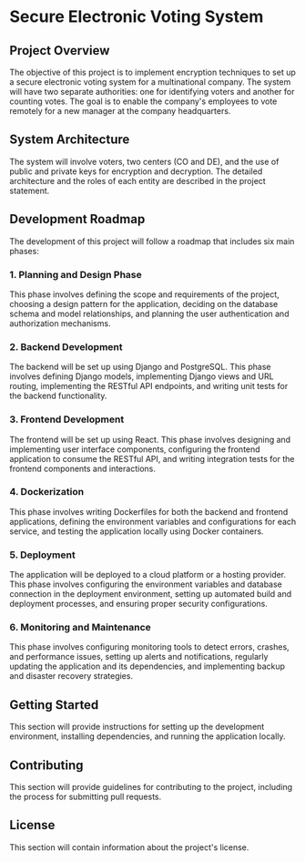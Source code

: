 # Secure Electronic Voting System

## Project Overview

The objective of this project is to implement encryption techniques to set up a secure electronic voting system for a multinational company. The system will have two separate authorities: one for identifying voters and another for counting votes. The goal is to enable the company's employees to vote remotely for a new manager at the company headquarters.

## System Architecture

The system will involve voters, two centers (CO and DE), and the use of public and private keys for encryption and decryption. The detailed architecture and the roles of each entity are described in the project statement.

## Development Roadmap

The development of this project will follow a roadmap that includes six main phases:

### 1. Planning and Design Phase

This phase involves defining the scope and requirements of the project, choosing a design pattern for the application, deciding on the database schema and model relationships, and planning the user authentication and authorization mechanisms.

### 2. Backend Development

The backend will be set up using Django and PostgreSQL. This phase involves defining Django models, implementing Django views and URL routing, implementing the RESTful API endpoints, and writing unit tests for the backend functionality.

### 3. Frontend Development

The frontend will be set up using React. This phase involves designing and implementing user interface components, configuring the frontend application to consume the RESTful API, and writing integration tests for the frontend components and interactions.

### 4. Dockerization

This phase involves writing Dockerfiles for both the backend and frontend applications, defining the environment variables and configurations for each service, and testing the application locally using Docker containers.

### 5. Deployment

The application will be deployed to a cloud platform or a hosting provider. This phase involves configuring the environment variables and database connection in the deployment environment, setting up automated build and deployment processes, and ensuring proper security configurations.

### 6. Monitoring and Maintenance

This phase involves configuring monitoring tools to detect errors, crashes, and performance issues, setting up alerts and notifications, regularly updating the application and its dependencies, and implementing backup and disaster recovery strategies.

## Getting Started

This section will provide instructions for setting up the development environment, installing dependencies, and running the application locally.

## Contributing

This section will provide guidelines for contributing to the project, including the process for submitting pull requests.

## License

This section will contain information about the project's license.
